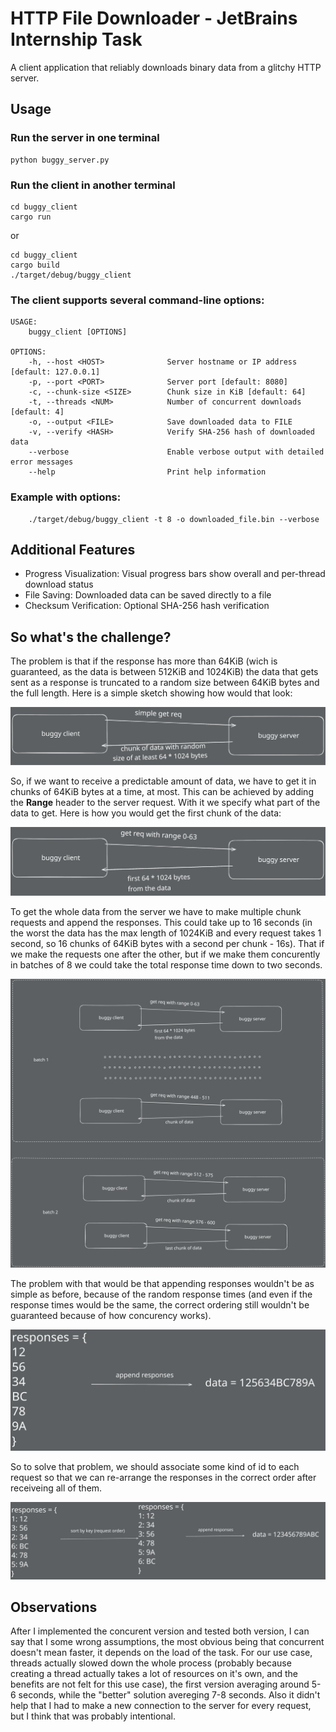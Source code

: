 # HTTP File Downloader - JetBrains Internship Task

A client application that reliably downloads binary data from a glitchy HTTP server.

## Usage

### Run the server in one terminal

```shell
python buggy_server.py
```

### Run the client in another terminal

```shell
cd buggy_client
cargo run 
```

or

```shell
cd buggy_client
cargo build
./target/debug/buggy_client
```

### The client supports several command-line options:

```
USAGE:
    buggy_client [OPTIONS]

OPTIONS:
    -h, --host <HOST>              Server hostname or IP address [default: 127.0.0.1]
    -p, --port <PORT>              Server port [default: 8080]
    -c, --chunk-size <SIZE>        Chunk size in KiB [default: 64]
    -t, --threads <NUM>            Number of concurrent downloads [default: 4]
    -o, --output <FILE>            Save downloaded data to FILE
    -v, --verify <HASH>            Verify SHA-256 hash of downloaded data
    --verbose                      Enable verbose output with detailed error messages
    --help                         Print help information
```

### Example with options:

```shell
    ./target/debug/buggy_client -t 8 -o downloaded_file.bin --verbose
```

## Additional Features

- Progress Visualization: Visual progress bars show overall and per-thread download status
- File Saving: Downloaded data can be saved directly to a file
- Checksum Verification: Optional SHA-256 hash verification

## So what's the challenge?

The problem is that if the response has more than 64KiB (wich is guaranteed, as the data
is between 512KiB and 1024KiB) the data that gets sent as a response is truncated to a random
size between 64KiB bytes and the full length. Here is a simple sketch showing how would that look:

![simple get request example](./images/simple-req.svg)

So, if we want to receive a predictable amount of data, we have to get it in chunks of 64KiB bytes
at a time, at most. This can be achieved by adding the **Range** header to the server request. With
it we specify what part of the data to get. Here is how you would get the first chunk of the data:

![range get request example](./images/range-req.svg)

To get the whole data from the server we have to make multiple chunk requests and append the responses.
This could take up to 16 seconds (in the worst the data has the max length of 1024KiB
and every request takes 1 second, so 16 chunks of 64KiB bytes with a second per chunk - 16s).
That if we make the requests one after the other, but if we make them concurently in batches of 8
we could take the total response time down to two seconds.

![range get request batch example](./images/batch-range-req.svg)

The problem with that would be that appending responses wouldn't be as simple as before, because
of the random response times (and even if the response times would be the same, the correct ordering
still wouldn't be guaranteed because of how concurency works).

![concurent responses](./images/concurent-responses.svg)

So to solve that problem, we should associate some kind of id to each request so that we can
re-arrange the responses in the correct order after receiveing all of them.

![sorted concurent responses](./images/sorted-concurent-responses.svg)

## Observations

After I implemented the concurent version and tested both version, I can say that I some wrong
assumptions, the most obvious being that concurrent doesn't mean faster, it depends on the load
of the task. For our use case, threads actually slowed down the whole process (probably because creating
a thread actually takes a lot of resources on it's own, and the benefits are not felt for this use case),
the first version averaging around 5-6 seconds, while the "better" solution avereging 7-8 seconds.
Also it didn't help that I had to make a new connection to the server for every request, but I think
that was probably intentional.
